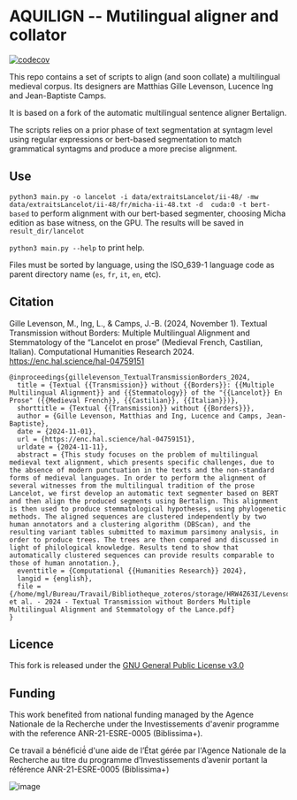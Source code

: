 # AQUILIGN -- Mutilingual aligner and collator

[![codecov](https://codecov.io/github/ProMeText/Aquilign/graph/badge.svg?token=TY5HCBOOKL)](https://codecov.io/github/ProMeText/Aquilign)


This repo contains a set of scripts to align (and soon collate) a multilingual medieval corpus. Its designers are Matthias Gille Levenson, Lucence Ing and Jean-Baptiste Camps.  

It is based on a fork of the automatic multilingual sentence aligner Bertalign.

The scripts relies on a prior phase of text segmentation at syntagm level using regular expressions or bert-based segmentation to match grammatical syntagms and produce a more precise alignment.

## Use

`python3 main.py -o lancelot -i data/extraitsLancelot/ii-48/ -mw data/extraitsLancelot/ii-48/fr/micha-ii-48.txt -d 
cuda:0 -t bert-based` to perform alignment with our bert-based segmenter, choosing Micha edition as base witness,
on the GPU. The results will be saved in `result_dir/lancelot`

`python3 main.py --help` to print help.

Files must be sorted by language, using the ISO_639-1 language code as parent directory name (`es`, `fr`, `it`, `en`, etc).
## Citation

Gille Levenson, M., Ing, L., & Camps, J.-B. (2024, November 1). Textual Transmission without Borders: Multiple Multilingual Alignment and Stemmatology of the “Lancelot en prose” (Medieval French, Castilian, Italian). Computational Humanities Research 2024. https://enc.hal.science/hal-04759151

```
@inproceedings{gillelevenson_TextualTransmissionBorders_2024,
  title = {Textual {{Transmission}} without {{Borders}}: {{Multiple Multilingual Alignment}} and {{Stemmatology}} of the "{{Lancelot}} En Prose" ({{Medieval French}}, {{Castilian}}, {{Italian}})},
  shorttitle = {Textual {{Transmission}} without {{Borders}}},
  author = {Gille Levenson, Matthias and Ing, Lucence and Camps, Jean-Baptiste},
  date = {2024-11-01},
  url = {https://enc.hal.science/hal-04759151},
  urldate = {2024-11-11},
  abstract = {This study focuses on the problem of multilingual medieval text alignment, which presents specific challenges, due to the absence of modern punctuation in the texts and the non-standard forms of medieval languages. In order to perform the alignment of several witnesses from the multilingual tradition of the prose Lancelot, we first develop an automatic text segmenter based on BERT and then align the produced segments using Bertalign. This alignment is then used to produce stemmatological hypotheses, using phylogenetic methods. The aligned sequences are clustered independently by two human annotators and a clustering algorithm (DBScan), and the resulting variant tables submitted to maximum parsimony analysis, in order to produce trees. The trees are then compared and discussed in light of philological knowledge. Results tend to show that automatically clustered sequences can provide results comparable to those of human annotation.},
  eventtitle = {Computational {{Humanities Research}} 2024},
  langid = {english},
  file = {/home/mgl/Bureau/Travail/Bibliotheque_zoteros/storage/HRW4Z63I/Levenson et al. - 2024 - Textual Transmission without Borders Multiple Multilingual Alignment and Stemmatology of the Lance.pdf}
}
```


## Licence

This fork is released under the [GNU General Public License v3.0](./LICENCE)

## Funding

This work benefited́ from national funding managed by the Agence Nationale de la Recherche under the Investissements d'avenir programme with the reference ANR-21-ESRE-0005 (Biblissima+). 

Ce travail a bénéficié́ d'une aide de l’État gérée par l'Agence Nationale de la Recherche au titre du programme d’Investissements d’avenir portant la référence ANR-21-ESRE-0005 (Biblissima+) 

![image](https://github.com/user-attachments/assets/915c871f-fbaa-45ea-8334-2bf3dde8252d)

